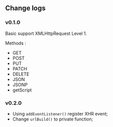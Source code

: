 ## Change logs

### v0.1.0

Basic support XMLHttpRequest Level 1.

Methods :

- GET
- POST
- PUT
- PATCH
- DELETE
- JSON
- JSONP
- getScript

### v0.2.0

- Using `addEventListener()` register XHR event;
- Change `urlBuild()` to private function;